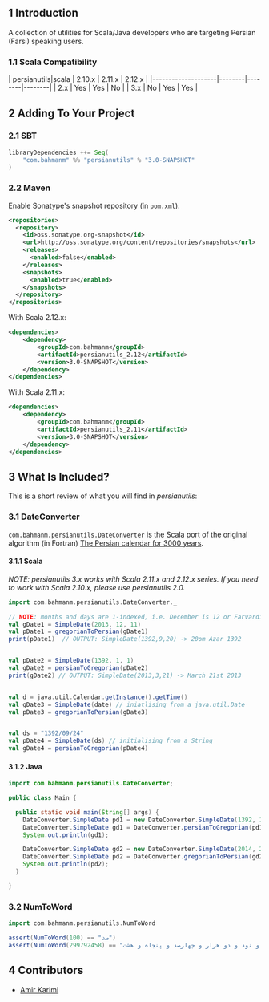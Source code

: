 ## 1 Introduction ##

A collection of utilities for Scala/Java developers who are targeting Persian (Farsi) speaking users.

### 1.1  Scala Compatibility ###

| persianutils|scala | 2.10.x | 2.11.x | 2.12.x |
|--------------------|--------|--------|--------|
| 2.x                | Yes    | Yes    | No     |
| 3.x                | No     | Yes    | Yes    |


## 2 Adding To Your Project ##

### 2.1 SBT ###

```scala
libraryDependencies ++= Seq(
    "com.bahmanm" %% "persianutils" % "3.0-SNAPSHOT"
)
```

### 2.2 Maven ###

Enable Sonatype's snapshot repository (in `pom.xml`):

```xml
<repositories>
  <repository>
    <id>oss.sonatype.org-snapshot</id>
    <url>http://oss.sonatype.org/content/repositories/snapshots</url>
    <releases>
      <enabled>false</enabled>
    </releases>
    <snapshots>
      <enabled>true</enabled>
    </snapshots>
  </repository>
</repositories>
```

With Scala 2.12.x:

```xml
<dependencies>
    <dependency>
        <groupId>com.bahmanm</groupId>
        <artifactId>persianutils_2.12</artifactId>
        <version>3.0-SNAPSHOT</version>
    </dependency>
</dependencies>
```

With Scala 2.11.x:
```xml
<dependencies>
    <dependency>
        <groupId>com.bahmanm</groupId>
        <artifactId>persianutils_2.11</artifactId>
        <version>3.0-SNAPSHOT</version>
    </dependency>
</dependencies>
```

## 3 What Is Included? ##

This is a short review of what you will find in _persianutils_:

### 3.1 DateConverter ###

`com.bahmanm.persianutils.DateConverter` is the Scala port of the original algorithm (in Fortran) [The Persian calendar for 3000 years](http://www.astro.uni.torun.pl/~kb/Papers/EMP/PersianC-EMP.htm).

#### 3.1.1 Scala ####

_NOTE: persianutils 3.x works with Scala 2.11.x and 2.12.x series. If you need to work with
Scala 2.10.x, please use persianutils 2.0._

```scala
import com.bahmanm.persianutils.DateConverter._

// NOTE: months and days are 1-indexed, i.e. December is 12 or Farvardin is 1
val gDate1 = SimpleDate(2013, 12, 11)
val pDate1 = gregorianToPersian(gDate1)
print(pDate1)  // OUTPUT: SimpleDate(1392,9,20) -> 20om Azar 1392


val pDate2 = SimpleDate(1392, 1, 1)
val gDate2 = persianToGregorian(pDate2)
print(gDate2) // OUTPUT: SimpleDate(2013,3,21) -> March 21st 2013


val d = java.util.Calendar.getInstance().getTime()
val gDate3 = SimpleDate(date) // iniatlising from a java.util.Date
val pDate3 = gregorianToPersian(gDate3)


val ds = "1392/09/24"
val pDate4 = SimpleDate(ds) // initialising from a String
val gDate4 = persianToGregorian(pDate4)
```

#### 3.1.2 Java ####

```java
import com.bahmanm.persianutils.DateConverter;

public class Main {

  public static void main(String[] args) {
    DateConverter.SimpleDate pd1 = new DateConverter.SimpleDate(1392, 11, 11);
    DateConverter.SimpleDate gd1 = DateConverter.persianToGregorian(pd1);
    System.out.println(gd1);

    DateConverter.SimpleDate gd2 = new DateConverter.SimpleDate(2014, 2, 4);
    DateConverter.SimpleDate pd2 = DateConverter.gregorianToPersian(gd2);
    System.out.println(pd2);
  }

}
```

### 3.2 NumToWord ###

```scala
import com.bahmanm.persianutils.NumToWord

assert(NumToWord(100) == "صد")
assert(NumToWord(299792458) == "دویست و نود و نه میلیون و هفتصد و نود و دو هزار و چهارصد و پنجاه و هشت")
```

## 4 Contributors ##
* [Amir Karimi](https://github.com/AmirKarimi)

